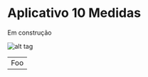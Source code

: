 # Aplicativo 10 Medidas

Em construção

![alt tag](https://github.com/eduhcastro22/App10medidas/blob/master/image/10medidas.jpg)

<table>
	<tr>
		<td>Foo</td>
	</tr>
</table>